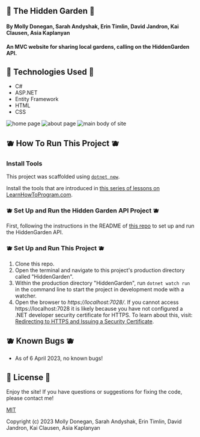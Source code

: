 ## 🍓 The Hidden Garden 🍓

#### By Molly Donegan, Sarah Andyshak, Erin Timlin, David Jandron, Kai Clausen, Asia Kaplanyan

#### An MVC website for sharing local gardens, calling on the HiddenGarden API.

## 🍐 Technologies Used 🍐 

* C#
* ASP.NET
* Entity Framework
* HTML
* CSS

![home page](home.png)
![about page](about.png)
![main body of site](backyards.png)

## 🫐 How To Run This Project 🫐

### Install Tools

This project was scaffolded using [`dotnet new`](https://learn.microsoft.com/en-us/dotnet/core/tools/dotnet-new).

Install the tools that are introduced in [this series of lessons on LearnHowToProgram.com](https://www.learnhowtoprogram.com/c-and-net/getting-started-with-c).

### 🫐 Set Up and Run the Hidden Garden API Project 🫐

First, following the instructions in the README of [this repo](https://github.com/kaisama92/HiddenGardenApi.Solution) to set up and run the HiddenGarden API.

### 🫐 Set Up and Run This Project 🫐

1. Clone this repo.
2. Open the terminal and navigate to this project's production directory called "HiddenGarden".
3. Within the production directory "HiddenGarden", run `dotnet watch run` in the command line to start the project in development mode with a watcher.
4. Open the browser to _https://localhost:7028/_. If you cannot access https://localhost:7028 it is likely because you have not configured a .NET developer security certificate for HTTPS. To learn about this, visit: [Redirecting to HTTPS and Issuing a Security Certificate](https://www.learnhowtoprogram.com/lessons/redirecting-to-https-and-issuing-a-security-certificate).

## 🫐 Known Bugs 🫐

* As of 6 April 2023, no known bugs!

## 🍓 License 🍓
Enjoy the site! If you have questions or suggestions for fixing the code, please contact me!

[MIT](https://github.com/kaisama92/HiddenGardenClient.Solution/blob/main/LICENSE)

Copyright (c) 2023 Molly Donegan, Sarah Andyshak, Erin Timlin, David Jandron, Kai Clausen, Asia Kaplanyan
